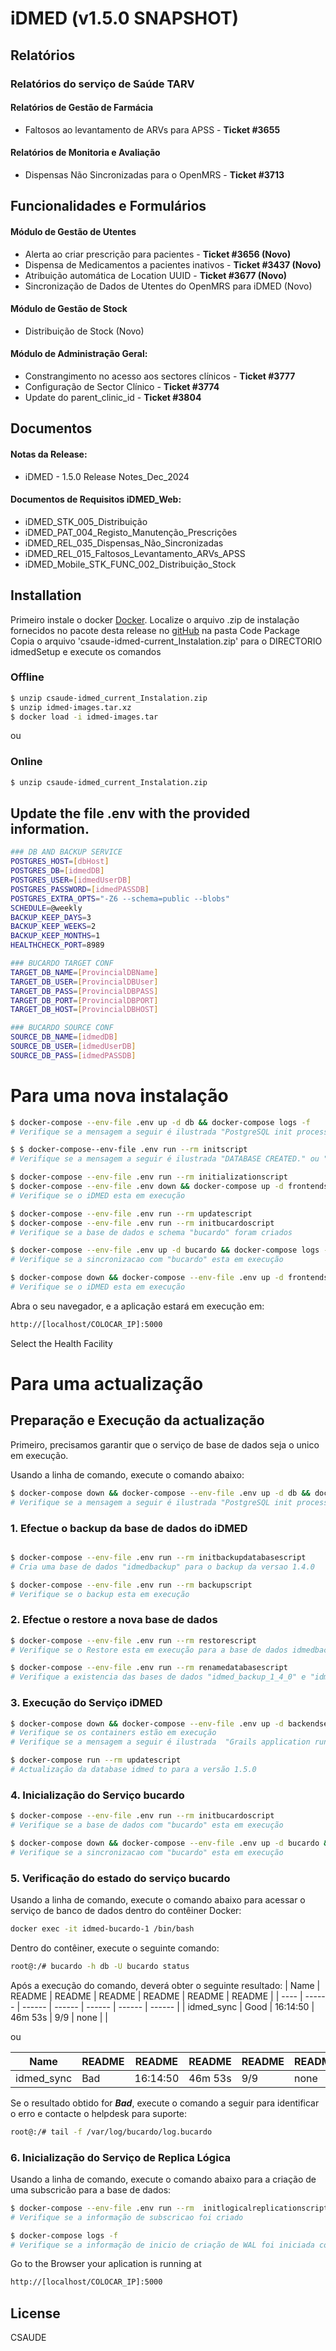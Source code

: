 # iDMED (v1.5.0 SNAPSHOT)

## Relatórios

### Relatórios do serviço de Saúde TARV

#### Relatórios de Gestão de Farmácia
- Faltosos ao levantamento de ARVs para APSS - **Ticket #3655**

#### Relatórios de Monitoria e Avaliação
- Dispensas Não Sincronizadas para o OpenMRS - **Ticket #3713**


## Funcionalidades e Formulários

####  Módulo de Gestão de Utentes
- Alerta ao criar prescrição para pacientes - **Ticket #3656 (Novo)**
- Dispensa de Medicamentos a pacientes inativos - **Ticket #3437 (Novo)**
- Atribuição automática de Location UUID - **Ticket #3677 (Novo)**
- Sincronização de Dados de Utentes do OpenMRS para iDMED (Novo)

#### Módulo de Gestão de Stock
- Distribuição de Stock (Novo)

#### Módulo de Administração Geral:
- Constrangimento no acesso aos sectores clínicos - **Ticket #3777**
- Configuração de Sector Clínico - **Ticket #3774**
- Update do parent_clinic_id - **Ticket #3804**


## Documentos

#### Notas da Release:
- iDMED - 1.5.0 Release Notes_Dec_2024

#### Documentos de Requisitos iDMED_Web:
- iDMED_STK_005_Distribuição
- iDMED_PAT_004_Registo_Manutenção_Prescrições
- iDMED_REL_035_Dispensas_Não_Sincronizadas
- iDMED_REL_015_Faltosos_Levantamento_ARVs_APSS
- iDMED_Mobile_STK_FUNC_002_Distribuição_Stock


## Installation

Primeiro instale o docker [Docker](https://docs.docker.com/get-started/.).
Localize o arquivo .zip de instalação fornecidos no pacote desta release no [gitHub]() na pasta Code Package
Copia o arquivo 'csaude-idmed-current_Instalation.zip' para o DIRECTORIO idmedSetup e execute os comandos

### Offline
```sh
$ unzip csaude-idmed_current_Instalation.zip
$ unzip idmed-images.tar.xz
$ docker load -i idmed-images.tar
```

ou

### Online
```sh
$ unzip csaude-idmed_current_Instalation.zip
```

## Update the file .env with the provided information.

```sh
### DB AND BACKUP SERVICE
POSTGRES_HOST=[dbHost]
POSTGRES_DB=[idmedDB]
POSTGRES_USER=[idmedUserDB]
POSTGRES_PASSWORD=[idmedPASSDB]
POSTGRES_EXTRA_OPTS="-Z6 --schema=public --blobs"
SCHEDULE=@weekly
BACKUP_KEEP_DAYS=3
BACKUP_KEEP_WEEKS=2
BACKUP_KEEP_MONTHS=1
HEALTHCHECK_PORT=8989

### BUCARDO TARGET CONF
TARGET_DB_NAME=[ProvincialDBName]
TARGET_DB_USER=[ProvincialDBUser]
TARGET_DB_PASS=[ProvincialDBPASS]
TARGET_DB_PORT=[ProvincialDBPORT]
TARGET_DB_HOST=[ProvincialDBHOST]

### BUCARDO SOURCE CONF
SOURCE_DB_NAME=[idmedDB]
SOURCE_DB_USER=[idmedUserDB]
SOURCE_DB_PASS=[idmedPASSDB]
```

# Para uma nova instalação

```sh
$ docker-compose --env-file .env up -d db && docker-compose logs -f
# Verifique se a mensagem a seguir é ilustrada "PostgreSQL init process complete; ready for start up."

$ $ docker-compose--env-file .env run --rm initscript
# Verifique se a mensagem a seguir é ilustrada "DATABASE CREATED." ou "DATABASES ALREADY EXISTS "

$ docker-compose --env-file .env run --rm initializationscript
$ docker-compose --env-file .env down && docker-compose up -d frontendserver && docker-compose logs -f
# Verifique se o iDMED esta em execução

$ docker-compose --env-file .env run --rm updatescript
$ docker-compose --env-file .env run --rm initbucardoscript
# Verifique se a base de dados e schema "bucardo" foram criados

$ docker-compose --env-file .env up -d bucardo && docker-compose logs -f
# Verifique se a sincronizacao com "bucardo" esta em execução

$ docker-compose down && docker-compose --env-file .env up -d frontendserver bucardo && docker-compose logs -f
# Verifique se o iDMED esta em execução
```
Abra o seu navegador, e a aplicação estará em execução em:
```sh
http://[localhost/COLOCAR_IP]:5000
```
Select the Health Facility

# Para uma actualização

## Preparação e Execução da actualização
Primeiro, precisamos garantir que o serviço de base de dados seja o unico em execução.

Usando a linha de comando, execute o comando abaixo:

```sh
$ docker-compose down && docker-compose --env-file .env up -d db && docker-compose logs -f
# Verifique se a mensagem a seguir é ilustrada "PostgreSQL init process complete; ready for start up."
```

### 1. Efectue o backup da base de dados do iDMED
```sh

$ docker-compose --env-file .env run --rm initbackupdatabasescript
# Cria uma base de dados "idmedbackup" para o backup da versao 1.4.0

$ docker-compose --env-file .env run --rm backupscript
# Verifique se o backup esta em execução
```

### 2. Efectue o restore a nova base de dados
```sh
$ docker-compose --env-file .env run --rm restorescript
# Verifique se o Restore esta em execução para a base de dados idmedbackup

$ docker-compose --env-file .env run --rm renamedatabasescript
# Verifique a existencia das bases de dados "idmed_backup_1_4_0" e "idmed"
```

### 3. Execução do Serviço iDMED
```sh
$ docker-compose down && docker-compose --env-file .env up -d backendserver && docker-compose logs -f
# Verifique se os containers estão em execução
# Verifique se a mensagem a seguir é ilustrada  "Grails application running at http://localhost:8884 in environment: production"

$ docker-compose run --rm updatescript
# Actualização da database idmed to para a versão 1.5.0
```

### 4. Inicialização do Serviço bucardo
```sh
$ docker-compose --env-file .env run --rm initbucardoscript
# Verifique se a base de dados com "bucardo" esta em execução

$ docker-compose down && docker-compose --env-file .env up -d bucardo && docker-compose logs -f
# Verifique se a sincronizacao com "bucardo" esta em execução
```

### 5. Verificação do estado do serviço bucardo
Usando a linha de comando, execute o comando abaixo para acessar o serviço de banco de dados dentro do contêiner Docker:

```sh
docker exec -it idmed-bucardo-1 /bin/bash
```
Dentro do contêiner, execute o seguinte comando:
```sh
root@:/# bucardo -h db -U bucardo status
```
Após a execução do comando, deverá obter o seguinte resultado:
| Name | README | README | README | README | README | README |
| ---- | ------ | ------ | ------ | ------ | ------ | ------ |
| idmed_sync | Good | 16:14:50 | 46m 53s | 9/9  | none |  |

ou

| Name | README | README | README | README | README | README |
| ---- | ------ | ------ | ------ | ------ | ------ | ------ |
| idmed_sync | Bad | 16:14:50 | 46m 53s | 9/9  | none |  |

Se o resultado obtido for ***Bad***, execute o comando a seguir para identificar o erro e contacte o helpdesk para suporte:
```sh
root@:/# tail -f /var/log/bucardo/log.bucardo
```

### 6. Inicialização do Serviço de Replica Lógica
Usando a linha de comando, execute o comando abaixo para a criação de uma subscricão para a base de dados:
```sh
$ docker-compose --env-file .env run --rm  initlogicalreplicationscript
# Verifique se a informação de subscricao foi criado
```

```sh
$ docker-compose logs -f
# Verifique se a informação de inicio de criação de WAL foi iniciada com sucesso.
```

Go to the Browser your aplication is running at
```sh
http://[localhost/COLOCAR_IP]:5000
```
## License
CSAUDE

